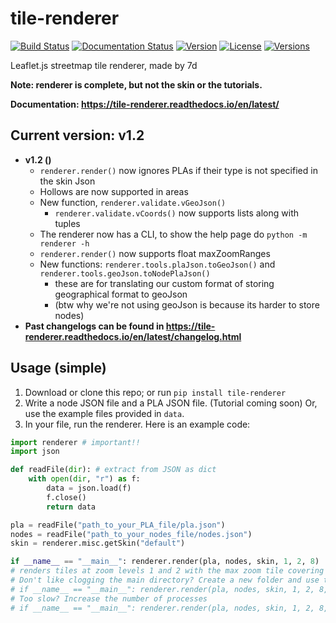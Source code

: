 # tile-renderer

[![Build Status](https://travis-ci.com/MRT-Map/tile-renderer.svg?branch=main)](https://travis-ci.com/MRT-Map/tile-renderer)
[![Documentation Status](https://readthedocs.org/projects/tile-renderer/badge/?version=latest)](https://tile-renderer.readthedocs.io/en/latest/?badge=latest)
[![Version](https://img.shields.io/pypi/v/tile-renderer.svg)](https://pypi.org/project/tile-renderer/)
[![License](https://img.shields.io/pypi/l/tile-renderer.svg)](https://pypi.org/project/tile-renderer/)
[![Versions](https://img.shields.io/pypi/pyversions/tile-renderer.svg)](https://pypi.org/project/tile-renderer/)

Leaflet.js streetmap tile renderer, made by 7d

**Note: renderer is complete, but not the skin or the tutorials.**

**Documentation: https://tile-renderer.readthedocs.io/en/latest/**

## Current version: v1.2
* **v1.2 ()**
  * `renderer.render()` now ignores PLAs if their type is not specified in the skin Json
  * Hollows are now supported in areas
  * New function, `renderer.validate.vGeoJson()`
    * `renderer.validate.vCoords()` now supports lists along with tuples
  * The renderer now has a CLI, to show the help page do `python -m renderer -h`
  * `renderer.render()` now supports float maxZoomRanges
  * New functions: `renderer.tools.plaJson.toGeoJson()` and `renderer.tools.geoJson.toNodePlaJson()`
    * these are for translating our custom format of storing geographical format to geoJson
    * (btw why we're not using geoJson is because its harder to store nodes)
* **Past changelogs can be found in https://tile-renderer.readthedocs.io/en/latest/changelog.html**

## Usage (simple)
1. Download or clone this repo; or run `pip install tile-renderer`
2. Write a node JSON file and a PLA JSON file. (Tutorial coming soon) Or, use the example files provided in `data`.
3. In your file, run the renderer. Here is an example code:
```python
import renderer # important!!
import json

def readFile(dir): # extract from JSON as dict
    with open(dir, "r") as f:
        data = json.load(f)
        f.close()
        return data

pla = readFile("path_to_your_PLA_file/pla.json")
nodes = readFile("path_to_your_nodes_file/nodes.json")
skin = renderer.misc.getSkin("default")

if __name__ == "__main__": renderer.render(pla, nodes, skin, 1, 2, 8)
# renders tiles at zoom levels 1 and 2 with the max zoom tile covering 8 units
# Don't like clogging the main directory? Create a new folder and use this instead:
# if __name__ == "__main__": renderer.render(pla, nodes, skin, 1, 2, 8, saveDir="your_folder_name/")
# Too slow? Increase the number of processes
# if __name__ == "__main__": renderer.render(pla, nodes, skin, 1, 2, 8, processes=5)
```

<!--
commands for upload in case i forget

py -m build
twine upload dist/*
-->